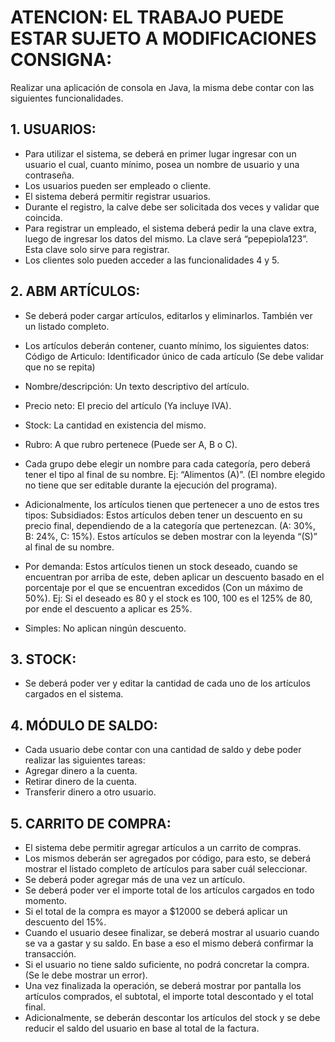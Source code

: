 # ATENCION: EL TRABAJO PUEDE ESTAR SUJETO A MODIFICACIONES CONSIGNA:
Realizar una aplicación de consola en Java, la misma debe contar con las siguientes funcionalidades.

## 1. USUARIOS: 
* Para utilizar el sistema, se deberá en primer lugar ingresar con un usuario el cual, cuanto mínimo, posea un nombre de usuario y una contraseña.
* Los usuarios pueden ser empleado o cliente.
* El sistema deberá permitir registrar usuarios.
* Durante el registro, la calve debe ser solicitada dos veces y validar que coincida.
* Para registrar un empleado, el sistema deberá pedir la una clave extra, luego de ingresar los datos del mismo. La clave será “pepepiola123”. Esta clave solo sirve para registrar.
* Los clientes solo pueden acceder a las funcionalidades 4 y 5.
 

## 2. ABM ARTÍCULOS: 
* Se deberá poder cargar artículos, editarlos y eliminarlos. También ver un listado completo.

* Los artículos deberán contener, cuanto mínimo, los siguientes datos: 
Código de Articulo: Identificador único de cada artículo (Se debe validar que no se repita)

* Nombre/descripción: Un texto descriptivo del artículo.

* Precio neto: El precio del artículo (Ya incluye IVA).

* Stock: La cantidad en existencia del mismo. 

* Rubro: A que rubro pertenece (Puede ser A, B o C).

* Cada grupo debe elegir un nombre para cada categoría, pero deberá tener el tipo al final de su nombre. 
Ej: “Alimentos (A)”. (El nombre elegido no tiene que ser editable durante la ejecución del programa).

* Adicionalmente, los artículos tienen que pertenecer a uno de estos tres tipos:
Subsidiados: Estos artículos deben tener un descuento en su precio final, dependiendo de a la categoría que pertenezcan. (A: 30%, B: 24%, C: 15%).
 Estos artículos se deben mostrar con la leyenda “(S)” al final de su nombre.

* Por demanda: Estos artículos tienen un stock deseado, cuando se encuentran por arriba de este, deben aplicar un descuento basado en el porcentaje por el que se encuentran excedidos (Con un máximo de 50%).
Ej: Si el deseado es 80 y el stock es 100, 100 es el 125% de 80, por ende el descuento a aplicar es 25%.

* Simples: No aplican ningún descuento.

## 3. STOCK: 
* Se deberá poder ver y editar la cantidad de cada uno de los artículos cargados en el sistema.

## 4. MÓDULO DE SALDO: 
* Cada usuario debe contar con una cantidad de saldo y debe poder realizar las siguientes tareas:
* Agregar dinero a la cuenta.
* Retirar dinero de la cuenta.
* Transferir dinero a otro usuario.
## 5. CARRITO DE COMPRA: 
* El sistema debe permitir agregar artículos a un carrito de compras.
* Los mismos deberán ser agregados por código, para esto, se deberá mostrar el listado completo de artículos para saber cuál seleccionar.
* Se deberá poder agregar más de una vez un artículo.
* Se deberá poder ver el importe total de los artículos cargados en todo momento.
* Si el total de la compra es mayor a $12000 se deberá aplicar un descuento del 15%.
* Cuando el usuario desee finalizar, se deberá mostrar al usuario cuando se va a gastar y su saldo. En base a eso el mismo deberá confirmar la transacción.
* Si el usuario no   tiene saldo suficiente, no podrá concretar la compra. (Se le debe mostrar un error).
* Una vez finalizada la operación, se deberá mostrar por pantalla los artículos comprados, el subtotal, el importe total descontado y el total final.
* Adicionalmente, se deberán descontar los artículos del stock y se debe reducir el saldo del usuario en base al total de la factura.